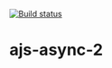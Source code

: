 [![Build status](https://ci.appveyor.com/api/projects/status/p7dlw4c0dxxa0qxi?svg=true)](https://ci.appveyor.com/project/qvvverty/ajs-async-2)
# ajs-async-2
